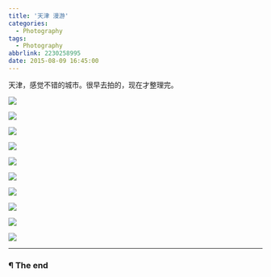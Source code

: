 ```yaml
---
title: '天津 漫游'
categories:
  - Photography
tags:
  - Photography
abbrlink: 2230258995
date: 2015-08-09 16:45:00
---
```


天津，感觉不错的城市。很早去拍的，现在才整理完。

<!-- more -->

![](http://oyui6c341.bkt.clouddn.com/images/2015/天津漫游/01.jpg)

![](http://oyui6c341.bkt.clouddn.com/images/2015/天津漫游/02.jpg)

![](http://oyui6c341.bkt.clouddn.com/images/2015/天津漫游/03.jpg)

![](http://oyui6c341.bkt.clouddn.com/images/2015/天津漫游/04.jpg)

![](http://oyui6c341.bkt.clouddn.com/images/2015/天津漫游/05.jpg)

![](http://oyui6c341.bkt.clouddn.com/images/2015/天津漫游/06.jpg)

![](http://oyui6c341.bkt.clouddn.com/images/2015/天津漫游/07.jpg)

![](http://oyui6c341.bkt.clouddn.com/images/2015/天津漫游/08.jpg)

![](http://oyui6c341.bkt.clouddn.com/images/2015/天津漫游/09.jpg)

![](http://oyui6c341.bkt.clouddn.com/images/2015/天津漫游/10.jpg)

---

### ¶ The end
